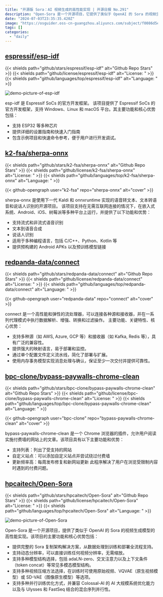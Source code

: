 ```yaml
---
title: "开源版 Sora：AI 视频生成的高性能实现 | 开源日报 No.291"
description: "Open-Sora 是一个开源项目，它提供了类似于 OpenAI 的 Sora 的视频生成模型的高性能实现。该项目的主要功能和核心优势包括提供完整的 Sora 复制架构解决方案，支持动态分辨率，支持多种模型结构选择，支持多种视频压缩方法选择，支持多种并行训练优化方式。它还兼容 Colossal-AI 的 AI 大规模系统优化能力以及与 Ulysses 和 FastSeq 结合的混合序列并行性。如果你对视频生成模型和高性能实现感兴趣，Open-Sora 绝对是一个值得关注的开源项目。"
date: "2024-07-03T23:35:35.420Z"
image: "https://osguider.oss-cn-guangzhou.aliyuncs.com/subject/f0086d5e4ef3b2ceeae8092efeb1106a.png"
tags: []
categories:
  - "daily"
---
```


## [espressif/esp-idf](https://github.com/espressif/esp-idf)

{{< shields path="github/stars/espressif/esp-idf" alt="Github Repo Stars" >}} {{< shields path="github/license/espressif/esp-idf" alt="License: " >}} {{< shields path="github/languages/top/espressif/esp-idf" alt="Language: " >}}

![demo-picture-of-esp-idf](https://picgo-daily.oss-cn-guangzhou.aliyuncs.com/picgo-daily/2024/2346ea5b9bce4b936b1bd72d3b722c8e.png)

esp-idf 是 Espressif SoCs 的官方开发框架。
该项目提供了 Espressif SoCs 的官方开发框架，支持 Windows、Linux 和 macOS 平台。其主要功能和核心优势包括：

- 支持 ESP32 等多种芯片
- 提供详细的设置指南和快速入门指南
- 包含示例项目和快速命令参考，便于用户进行开发调试。
  
## [k2-fsa/sherpa-onnx](https://github.com/k2-fsa/sherpa-onnx)

{{< shields path="github/stars/k2-fsa/sherpa-onnx" alt="Github Repo Stars" >}} {{< shields path="github/license/k2-fsa/sherpa-onnx" alt="License: " >}} {{< shields path="github/languages/top/k2-fsa/sherpa-onnx" alt="Language: " >}}

{{< github-opengraph user="k2-fsa" repo="sherpa-onnx" alt="cover" >}}

sherpa-onnx 是使用下一代 Kaldi 和 onnxruntime 实现的语音转文本、文本转语音和说话人识别的开源项目。
该项目支持在无需互联网连接的情况下，在嵌入式系统、Android、iOS、树莓派等多种平台上运行，并提供了以下功能和优势：

- 支持流式和非流式语音识别
- 文本到语音合成
- 说话人识别
- 适用于多种编程语言，包括 C/C++、Python、Kotlin 等
- 提供预构建的 Android APKs 以及预训练模型链接
  
## [redpanda-data/connect](https://github.com/redpanda-data/connect)

{{< shields path="github/stars/redpanda-data/connect" alt="Github Repo Stars" >}} {{< shields path="github/license/redpanda-data/connect" alt="License: " >}} {{< shields path="github/languages/top/redpanda-data/connect" alt="Language: " >}}

{{< github-opengraph user="redpanda-data" repo="connect" alt="cover" >}}

connect 是一个高性能和弹性的流处理器，可以连接各种源和接收器，并在一系列代理模式中执行数据解析、增强、转换和过滤操作。
主要功能、关键特性、核心优势：

- 支持多种源（如 AWS, Azure, GCP 等）和接收器（如 Kafka, Redis 等），具有广泛的兼容性。
- 提供强大的映射语言，易于部署和监控。
- 通过单个配置文件定义流水线，简化了部署与扩展。
- 使用内存事务模型实现消息处理与确认，保证至少一次交付并提供可靠性。
  
## [bpc-clone/bypass-paywalls-chrome-clean](https://github.com/bpc-clone/bypass-paywalls-chrome-clean)

{{< shields path="github/stars/bpc-clone/bypass-paywalls-chrome-clean" alt="Github Repo Stars" >}} {{< shields path="github/license/bpc-clone/bypass-paywalls-chrome-clean" alt="License: " >}} {{< shields path="github/languages/top/bpc-clone/bypass-paywalls-chrome-clean" alt="Language: " >}}

{{< github-opengraph user="bpc-clone" repo="bypass-paywalls-chrome-clean" alt="cover" >}}

bypass-paywalls-chrome-clean 是一个 Chrome 浏览器的插件，允许用户阅读实施付费墙的网站上的文章。该项目具有以下主要功能和优势：

- 支持列表：列出了受支持的网站
- 自定义站点：可以添加自定义站点并尝试绕过付费墙
- 更新频率高：每周发布修复和新网站更新
此程序解决了用户在浏览受限制内容时遇到的付费问题。
  
## [hpcaitech/Open-Sora](https://github.com/hpcaitech/Open-Sora)

{{< shields path="github/stars/hpcaitech/Open-Sora" alt="Github Repo Stars" >}} {{< shields path="github/license/hpcaitech/Open-Sora" alt="License: " >}} {{< shields path="github/languages/top/hpcaitech/Open-Sora" alt="Language: " >}}

![demo-picture-of-Open-Sora](https://static.osguider.com/subject/github/hpcaitech/Open-Sora/dbc16aea7f06cb05ccd4e1efade57fbd.png)

Open-Sora 是一个开源项目，提供了类似于 OpenAI 的 Sora 的视频生成模型的高性能实现。该项目的主要功能和核心优势包括：

- 提供完整的 Sora 复制架构解决方案，从数据处理到训练和部署全流程支持。
- 支持动态分辨率，可以直接训练任何视频分辨率，无需缩放。
- 支持多种模型结构选择，包括 adaLN-zero、交叉注意力以及上下文条件（token concat）等常见多模态模型结构。
- 支持多种视频压缩方法选择，在训练时可使用原始视频、VQVAE（原生视频模型）或 SD-VAE（图像原生模型）等选项。
- 支持多种并行训练优化方式，并兼容 Colossal-AI 的 AI 大规模系统优化能力以及与 Ulysses 和 FastSeq 结合的混合序列并行性。
  
